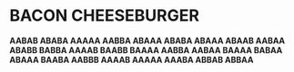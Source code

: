 # BACON CHEESEBURGER

**AABAB ABABA AAAAA AABBA ABAAA ABABA ABAAA ABAAB AABAA ABABB BABBA AAAAB BAABB BAAAA AABBA AABAA BAAAA BABAA ABAAA BAABA AABBB AAAAB AAAAA AAABA ABBAB ABBAA**